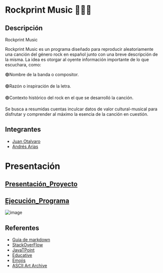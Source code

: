 # Rockprint Music 🎵😊🎶

## Descripción

Rockprint Music

Rockprint Music es un programa diseñado para reproducir aleatoriamente una canción del género rock en español junto con una breve descripción de la misma. La idea es otorgar al oyente información importante de lo que escuchara, como:
 
 🟢Nombre de la banda o compositor.
 
 🟢Razón o inspiración de la letra.
 
 🟢Contexto histórico del rock en el que se desarrolló la canción.

Se busca a resumidas cuentas inculcar datos de valor cultural-musical para disfrutar y comprender al máximo la esencia de la canción en cuestión.


## Integrantes
- [Juan Otalvaro](https://github.com/juanotalvaro6)
- [Andrés Arias](https://github.com/AndresAriasM)

# Presentación 

## [Presentación_Proyecto](https://www.youtube.com/watch?v=sy7dXsRIsiw)

## [Ejecución_Programa](https://www.youtube.com/watch?v=Or1dbwhBlv0)


![image](https://user-images.githubusercontent.com/82043770/118736016-2cc01600-b807-11eb-91dc-2b80b71b4995.png)


## Referentes 
- [Guia de markdown](https://github.com/adam-p/markdown-here/wiki/Markdown-Cheatsheet)
- [StackOverFlow](https://es.stackoverflow.com/)
- [JavaTPoint](https://www.javatpoint.com/how-to-generate-random-number-in-java)
- [Educative](https://www.educative.io/edpresso/how-to-generate-random-numbers-in-java)
- [Emojis](https://es.piliapp.com/emoji/list/)
- [ASCII Art Archive](https://www.asciiart.eu/)


